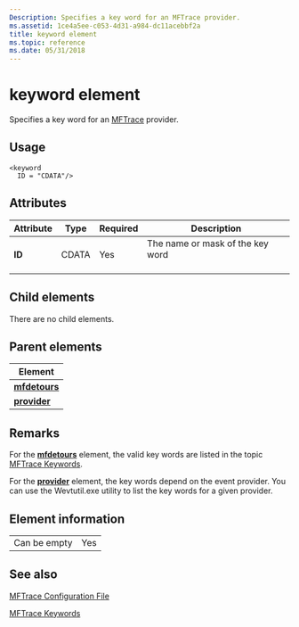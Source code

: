 ```yaml
---
Description: Specifies a key word for an MFTrace provider.
ms.assetid: 1ce4a5ee-c053-4d31-a984-dc11acebbf2a
title: keyword element
ms.topic: reference
ms.date: 05/31/2018
---
```


# keyword element

Specifies a key word for an [MFTrace](mftrace.md) provider.

## Usage

``` syntax
<keyword
  ID = "CDATA"/>
```

## Attributes



| Attribute         | Type             | Required       | Description                                             |
|-------------------|------------------|----------------|---------------------------------------------------------|
| **ID**<br/> | CDATA<br/> | Yes<br/> | The name or mask of the key word<br/> <br/> |



## Child elements

There are no child elements.

## Parent elements



| Element                                   |
|-------------------------------------------|
| [**mfdetours**](mfdetours.md)<br/> |
| [**provider**](provider.md)<br/>   |



## Remarks

For the [**mfdetours**](mfdetours.md) element, the valid key words are listed in the topic [MFTrace Keywords](mftrace-keywords.md).

For the [**provider**](provider.md) element, the key words depend on the event provider. You can use the Wevtutil.exe utility to list the key words for a given provider.

## Element information



|              |     |
|--------------|-----|
| Can be empty | Yes |



## See also

<dl> <dt>

[MFTrace Configuration File](mftrace-configuration-file.md)
</dt> <dt>

[MFTrace Keywords](mftrace-keywords.md)
</dt> </dl>

 

 





